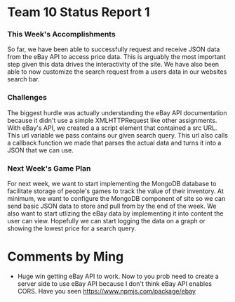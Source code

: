 # Team 10 Status Report 1

### This Week's Accomplishments
So far, we have been able to successfully request and receive JSON data from the eBay API
to access price data. This is arguably the most important step given this data drives the interactivity of the site. We have also been able to now customize the search request from
a users data in our websites search bar.  

### Challenges
The biggest hurdle was actually understanding the eBay API documentation because it
didn't use a simple XMLHTTPRequest like other assignments. With eBay's API, we created a
a script element that contained a src URL. This url variable we pass contains our given
search query. This url also calls a callback function we made that parses the actual data
and turns it into a JSON that we can use.


### Next Week's Game Plan
For next week, we want to start implementing the MongoDB database to facilitate storage of
people's games to track the value of their inventory. At minimum, we want to configure the 
MongoDB component of site so we can send basic JSON data to store and pull from by the end
of the week. We also want to start utlizing the eBay data by implementing it into content
the user can view. Hopefully we can start logging the data on a graph or showing the lowest
price for a search query.

# Comments by Ming
* Huge win getting eBay API to work.  Now to you prob need to create a server side to use eBay API because I don't think eBay API enables CORS.  Have you seen https://www.npmjs.com/package/ebay
